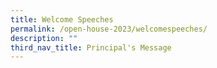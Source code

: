```yaml
---
title: Welcome Speeches
permalink: /open-house-2023/welcomespeeches/
description: ""
third_nav_title: Principal's Message
---
```

